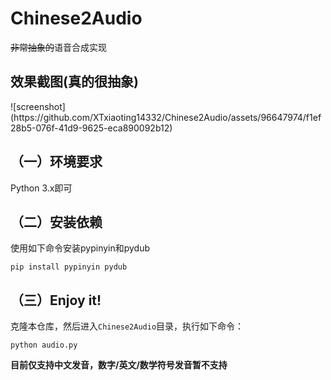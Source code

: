 # Chinese2Audio
~~非常抽象的~~语音合成实现

<h2>效果截图(真的很抽象)</h2></p>
![screenshot](https://github.com/XTxiaoting14332/Chinese2Audio/assets/96647974/f1ef28b5-076f-41d9-9625-eca890092b12)


<h2>（一）环境要求</h2>
Python 3.x即可

<h2>（二）安装依赖</h2>
使用如下命令安装pypinyin和pydub</p>
<code>pip install pypinyin pydub</code>
<h2>（三）Enjoy it!</h2>
克隆本仓库，然后进入<code>Chinese2Audio</code>目录，执行如下命令：</p>
<code>python audio.py</code>
</p></p>
<strong>目前仅支持中文发音，数字/英文/数学符号发音暂不支持</strong>
